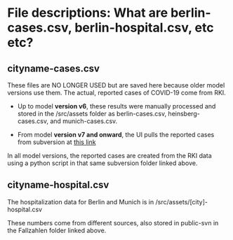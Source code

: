 # File descriptions: What are berlin-cases.csv, berlin-hospital.csv, etc etc?

## cityname-cases.csv

These files are NO LONGER USED but are saved here because older model versions use them. The actual, reported cases of COVID-19 come from RKI.

- Up to model **version v6**, these results were manually processed and stored in the
  /src/assets folder as berlin-cases.csv, heinsberg-cases.csv, and munich-cases.csv.

- From model **version v7 and onward**, the UI pulls the reported cases from
  subversion at [this link](https://svn.vsp.tu-berlin.de/repos/public-svn/matsim/scenarios/countries/de/episim/original-data/Fallzahlen/RKI)

In all model versions, the reported cases are created from the RKI data using a
python script in that same subversion folder linked above.

## cityname-hospital.csv

The hospitalization data for Berlin and Munich is in /src/assets/[city]-hospital.csv

These numbers come from different sources, also stored in public-svn in the Fallzahlen
folder linked above.

